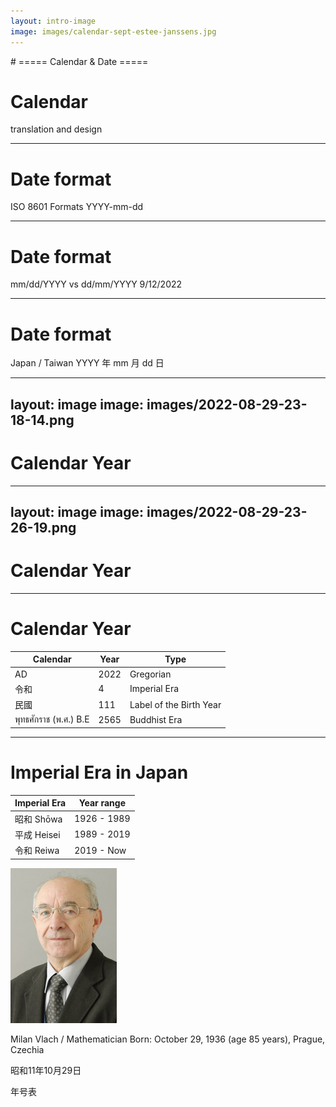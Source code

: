 ```yaml
---
layout: intro-image
image: images/calendar-sept-estee-janssens.jpg
---
```


<div class="hidden">
# ===== Calendar & Date =====
</div>

<div class="absolute top-10">
  <span class="font-700">

  </span>
</div>

<div class="absolute bottom-10">
  <h1>Calendar</h1>
  <p>translation and design</p>
</div>

<!--
background image: Photo by Edho Pratama on Unsplash
https://unsplash.com/photos/T6fDN60bMWY
-->

<!--
-->

---

# Date format

ISO 8601 Formats
YYYY-mm-dd

<!-- Configuration -->

---

# Date format


mm/dd/YYYY vs dd/mm/YYYY 
9/12/2022

---

# Date format

Japan / Taiwan
YYYY 年 mm 月 dd 日

---
layout: image
image: images/2022-08-29-23-18-14.png
---

# Calendar Year

---
layout: image
image: images/2022-08-29-23-26-19.png
---

# Calendar Year


---

# Calendar Year

| Calendar            | Year | Type                    |
| --------            | ---- | ---------               |
| AD                  | 2022 | Gregorian               |
| 令和　          　　　| 4    | Imperial Era            |
| 民國　　          　　| 111  | Label of the Birth Year |
| พุทธศักราช (พ.ศ.) B.E | 2565 | Buddhist Era            |

<!--
Thai: พุทธศักราช (phút-thá-sàk-gà-ràat) + year
Abbreviation: พ.ศ. (phaaw-sǎaw)
-->

---

# Imperial Era in Japan

<div class="flex flex-row">
  <div class="flex-grow">

| Imperial Era | Year range  |
| ------------ | ----------  |
| 昭和 Shōwa    | 1926 - 1989 |
| 平成 Heisei   | 1989 - 2019 |
| 令和 Reiwa    | 2019 - Now  |

  </div>
  <div class="flex-1">

![](images/2022-08-29-23-06-41.png)

Milan Vlach / Mathematician
Born: October 29, 1936 (age 85 years), Prague, Czechia

昭和11年10月29日

年号表
  </div>
</div>